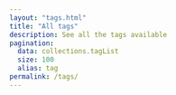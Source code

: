 ```yaml
---
layout: "tags.html"
title: "All tags"
description: See all the tags available
pagination:
  data: collections.tagList
  size: 100
  alias: tag
permalink: /tags/
---
```

